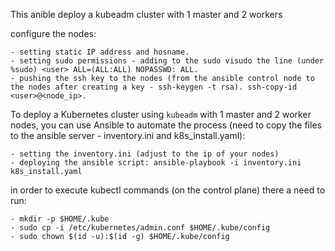 This anible deploy a kubeadm cluster with 1 master and 2 workers

configure the nodes:

    - setting static IP address and hosname.
    - setting sudo permissions - adding to the sudo visudo the line (under %sudo) <user> ALL=(ALL:ALL) NOPASSWD: ALL.
    - pushing the ssh key to the nodes (from the ansible control node to the nodes after creating a key - ssh-keygen -t rsa). ssh-copy-id <user>@<node_ip>.  

To deploy a Kubernetes cluster using `kubeadm` with 1 master and 2 worker nodes, you can use Ansible to automate the process (need to copy the files
to the ansible server - inventory.ini and k8s_install.yaml):

    - setting the inventory.ini (adjust to the ip of your nodes)
    - deploying the ansible script: ansible-playbook -i inventory.ini k8s_install.yaml

in order to execute kubectl commands (on the control plane) there a need to run:

    - mkdir -p $HOME/.kube
    - sudo cp -i /etc/kubernetes/admin.conf $HOME/.kube/config
    - sudo chown $(id -u):$(id -g) $HOME/.kube/config
